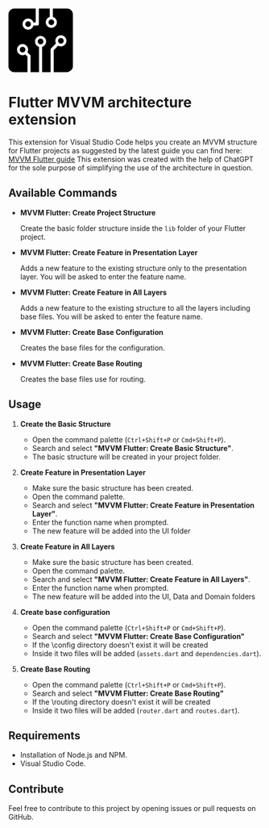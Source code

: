 ![Icon](https://github.com/Maryusz/flutter-mvvm-architecture/blob/master/assets/circuit-icon.png)

# Flutter MVVM architecture extension

This extension for Visual Studio Code helps you create an MVVM structure for Flutter projects as suggested by the latest guide you can find here:
[MVVM Flutter guide](https://docs.flutter.dev/app-architecture/case-study)
This extension was created with the help of ChatGPT for the sole purpose of simplifying the use of the architecture in question.

## Available Commands

- **MVVM Flutter: Create Project Structure**

  Create the basic folder structure inside the `lib` folder of your Flutter project.

- **MVVM Flutter: Create Feature in Presentation Layer**

  Adds a new feature to the existing structure only to the presentation layer. You will be asked to enter the feature name.

- **MVVM Flutter: Create Feature in All Layers**

  Adds a new feature to the existing structure to all the layers including base files. You will be asked to enter the feature name.

- **MVVM Flutter: Create Base Configuration**

  Creates the base files for the configuration.

- **MVVM Flutter: Create Base Routing**

  Creates the base files use for routing.


## Usage

1. **Create the Basic Structure**

   - Open the command palette (`Ctrl+Shift+P` or `Cmd+Shift+P`).
   - Search and select **"MVVM Flutter: Create Basic Structure"**.
   - The basic structure will be created in your project folder.

2. **Create Feature in Presentation Layer**

   - Make sure the basic structure has been created.
   - Open the command palette.
   - Search and select **"MVVM Flutter: Create Feature in Presentation Layer"**.
   - Enter the function name when prompted.
   - The new feature will be added into the UI folder

3. **Create Feature in All Layers**

   - Make sure the basic structure has been created.
   - Open the command palette.
   - Search and select **"MVVM Flutter: Create Feature in All Layers"**.
   - Enter the function name when prompted.
   - The new feature will be added into the UI, Data and Domain folders

4. **Create base configuration**
   - Open the command palette (`Ctrl+Shift+P` or `Cmd+Shift+P`).
   - Search and select **"MVVM Flutter: Create Base Configuration"**
   - If the \config directory doesn't exist it will be created
   - Inside it two files will be added (`assets.dart` and `dependencies.dart`). 

5. **Create Base Routing**
   - Open the command palette (`Ctrl+Shift+P` or `Cmd+Shift+P`).
   - Search and select **"MVVM Flutter: Create Base Routing"**
   - If the \routing directory doesn't exist it will be created
   - Inside it two files will be added (`router.dart` and `routes.dart`). 

## Requirements

- Installation of Node.js and NPM.
- Visual Studio Code.

## Contribute

Feel free to contribute to this project by opening issues or pull requests on GitHub.

